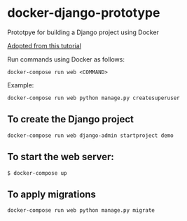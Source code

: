 # docker-django-prototype
Prototpye for building a Django project using Docker

[Adopted from this tutorial](https://docs.docker.com/samples/django/)

Run commands using Docker as follows:

`docker-compose run web <COMMAND>`

Example:

`docker-compose run web python manage.py createsuperuser`

## To create the Django project
```shell
docker-compose run web django-admin startproject demo
```

## To start the web server:

```shell
$ docker-compose up
```

## To apply migrations

```shell
docker-compose run web python manage.py migrate
```
